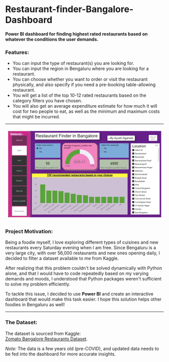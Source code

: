 # Restaurant-finder-Bangalore-Dashboard

**Power BI dashboard for finding highest rated restaurants based on whatever the conditions the user demands.**

### Features:

- You can input the type of restaurant(s) you are looking for.
- You can input the region in Bengaluru where you are looking for a restaurant.
- You can choose whether you want to order or visit the restaurant physically, and also specify if you need a pre-booking table-allowing restaurant.
- You will get a list of the top 10-12 rated restaurants based on the category filters you have chosen.
- You will also get an average expenditure estimate for how much it will cost for two people to eat, as well as the minimum and maximum costs that might be incurred.

---
![Restaurant Finder Dashboard](https://github.com/Akhil4005/Restaurant-finder-Bangalore-Dashboard/blob/main/pbi.jpeg)
### Project Motivation:

Being a foodie myself, I love exploring different types of cuisines and new restaurants every Saturday evening when I am free. Since Bengaluru is a very large city, with over 56,000 restaurants and new ones opening daily, I decided to filter a dataset available to me from Kaggle.

After realizing that this problem couldn't be solved dynamically with Python alone, and that I would have to code repeatedly based on my varying demands and moods, I understood that Python packages weren't sufficient to solve my problem efficiently.

To tackle this issue, I decided to use **Power BI** and create an interactive dashboard that would make this task easier. I hope this solution helps other foodies in Bengaluru as well!

---

### The Dataset:

The dataset is sourced from Kaggle:  
[Zomato Bangalore Restaurants Dataset](https://www.kaggle.com/datasets/himanshupoddar/zomato-bangalore-restaurants).

*Note:* The data is a few years old (pre-COVID), and updated data needs to be fed into the dashboard for more accurate insights.
